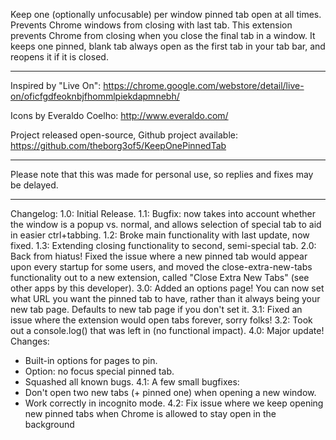 Keep one (optionally unfocusable) per window pinned tab open at all times. Prevents Chrome windows from closing with last tab.
This extension prevents Chrome from closing when you close the final tab in a window. It keeps one pinned, blank tab always open as the first tab in your tab bar, and reopens it if it is closed.

------------------------

Inspired by "Live On":
https://chrome.google.com/webstore/detail/live-on/oficfgdfeoknbjfhommlpiekdapmnebh/

Icons by Everaldo Coelho:
http://www.everaldo.com/

Project released open-source, Github project available:
https://github.com/theborg3of5/KeepOnePinnedTab

------------------------

Please note that this was made for personal use, so replies and fixes may be delayed.

------------------------

Changelog:
1.0: Initial Release.
1.1: Bugfix: now takes into account whether the window is a popup vs. normal, and allows selection of special tab to aid in easier ctrl+tabbing.
1.2: Broke main functionality with last update, now fixed.
1.3: Extending closing functionality to second, semi-special tab.
2.0: Back from hiatus! Fixed the issue where a new pinned tab would appear upon every startup for some users, and moved the close-extra-new-tabs functionality out to a new extension, called "Close Extra New Tabs" (see other apps by this developer).
3.0: Added an options page! You can now set what URL you want the pinned tab to have, rather than it always being your new tab page. Defaults to new tab page if you don't set it.
3.1: Fixed an issue where the extension would open tabs forever, sorry folks!
3.2: Took out a console.log() that was left in (no functional impact).
4.0: Major update! Changes:
  - Built-in options for pages to pin.
  - Option: no focus special pinned tab.
  - Squashed all known bugs.
4.1: A few small bugfixes:
  - Don't open two new tabs (+ pinned one) when opening a new window.
  - Work correctly in incognito mode.
4.2: Fix issue where we keep opening new pinned tabs when Chrome is allowed to stay open in the background
